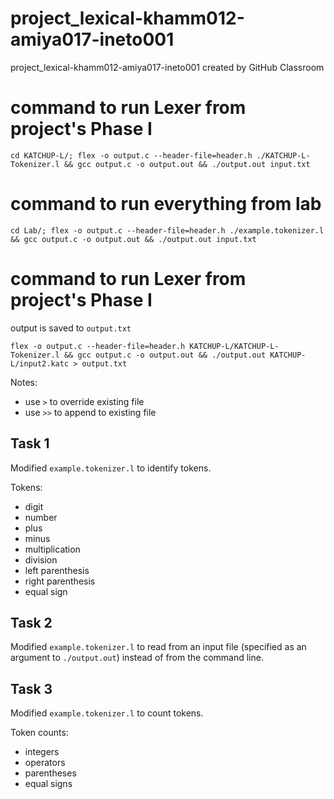# project_lexical-khamm012-amiya017-ineto001
project_lexical-khamm012-amiya017-ineto001 created by GitHub Classroom

# command to run Lexer from project's Phase I

    cd KATCHUP-L/; flex -o output.c --header-file=header.h ./KATCHUP-L-Tokenizer.l && gcc output.c -o output.out && ./output.out input.txt

# command to run everything from lab

    cd Lab/; flex -o output.c --header-file=header.h ./example.tokenizer.l && gcc output.c -o output.out && ./output.out input.txt
    
# command to run Lexer from project's Phase I
output is saved to `output.txt` 

    flex -o output.c --header-file=header.h KATCHUP-L/KATCHUP-L-Tokenizer.l && gcc output.c -o output.out && ./output.out KATCHUP-L/input2.katc > output.txt
    
Notes: 
- use `>` to override existing file 
- use `>>` to append to existing file 

## Task 1 
Modified `example.tokenizer.l` to identify tokens.

Tokens:
- digit
- number 
- plus
- minus
- multiplication
- division
- left parenthesis
- right parenthesis
- equal sign

## Task 2 
Modified `example.tokenizer.l` to read from an input file (specified as an argument to `./output.out`) instead of from the command line.

## Task 3
Modified `example.tokenizer.l` to count tokens.

Token counts: 
- integers
- operators
- parentheses
- equal signs

